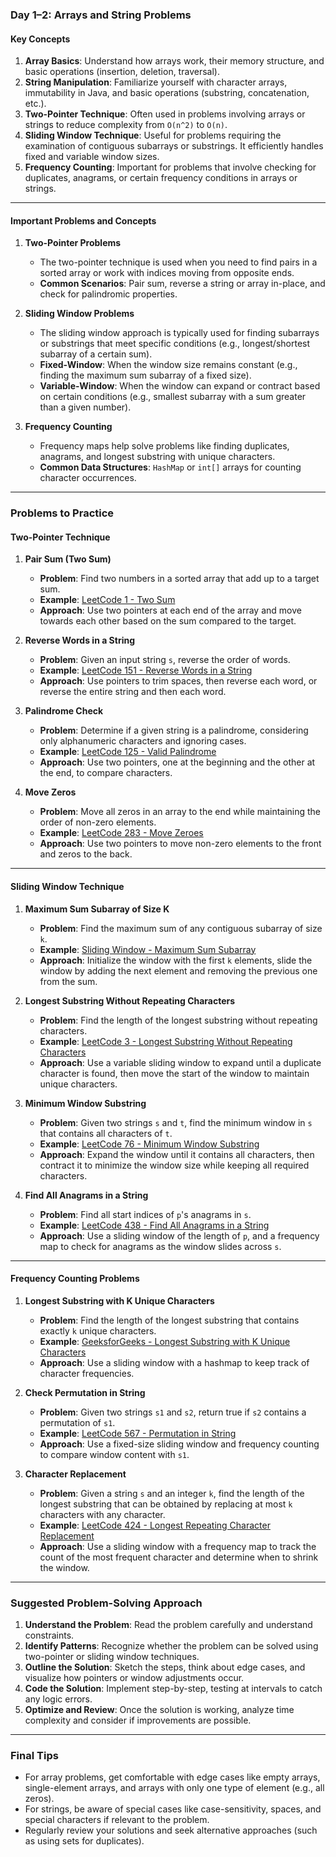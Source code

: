 ### **Day 1–2: Arrays and String Problems**

#### **Key Concepts**
1. **Array Basics**: Understand how arrays work, their memory structure, and basic operations (insertion, deletion, traversal).
2. **String Manipulation**: Familiarize yourself with character arrays, immutability in Java, and basic operations (substring, concatenation, etc.).
3. **Two-Pointer Technique**: Often used in problems involving arrays or strings to reduce complexity from `O(n^2)` to `O(n)`.
4. **Sliding Window Technique**: Useful for problems requiring the examination of contiguous subarrays or substrings. It efficiently handles fixed and variable window sizes.
5. **Frequency Counting**: Important for problems that involve checking for duplicates, anagrams, or certain frequency conditions in arrays or strings.

---

#### **Important Problems and Concepts**

1. **Two-Pointer Problems**
   - The two-pointer technique is used when you need to find pairs in a sorted array or work with indices moving from opposite ends.
   - **Common Scenarios**: Pair sum, reverse a string or array in-place, and check for palindromic properties.

2. **Sliding Window Problems**
   - The sliding window approach is typically used for finding subarrays or substrings that meet specific conditions (e.g., longest/shortest subarray of a certain sum).
   - **Fixed-Window**: When the window size remains constant (e.g., finding the maximum sum subarray of a fixed size).
   - **Variable-Window**: When the window can expand or contract based on certain conditions (e.g., smallest subarray with a sum greater than a given number).

3. **Frequency Counting**
   - Frequency maps help solve problems like finding duplicates, anagrams, and longest substring with unique characters.
   - **Common Data Structures**: `HashMap` or `int[]` arrays for counting character occurrences.

---

### **Problems to Practice**

#### **Two-Pointer Technique**

1. **Pair Sum (Two Sum)**
   - **Problem**: Find two numbers in a sorted array that add up to a target sum.
   - **Example**: [LeetCode 1 - Two Sum](https://leetcode.com/problems/two-sum/)
   - **Approach**: Use two pointers at each end of the array and move towards each other based on the sum compared to the target.

2. **Reverse Words in a String**
   - **Problem**: Given an input string `s`, reverse the order of words.
   - **Example**: [LeetCode 151 - Reverse Words in a String](https://leetcode.com/problems/reverse-words-in-a-string/)
   - **Approach**: Use pointers to trim spaces, then reverse each word, or reverse the entire string and then each word.

3. **Palindrome Check**
   - **Problem**: Determine if a given string is a palindrome, considering only alphanumeric characters and ignoring cases.
   - **Example**: [LeetCode 125 - Valid Palindrome](https://leetcode.com/problems/valid-palindrome/)
   - **Approach**: Use two pointers, one at the beginning and the other at the end, to compare characters.

4. **Move Zeros**
   - **Problem**: Move all zeros in an array to the end while maintaining the order of non-zero elements.
   - **Example**: [LeetCode 283 - Move Zeroes](https://leetcode.com/problems/move-zeroes/)
   - **Approach**: Use two pointers to move non-zero elements to the front and zeros to the back.

---

#### **Sliding Window Technique**

1. **Maximum Sum Subarray of Size K**
   - **Problem**: Find the maximum sum of any contiguous subarray of size `k`.
   - **Example**: [Sliding Window - Maximum Sum Subarray](https://www.geeksforgeeks.org/window-sliding-technique/)
   - **Approach**: Initialize the window with the first `k` elements, slide the window by adding the next element and removing the previous one from the sum.

2. **Longest Substring Without Repeating Characters**
   - **Problem**: Find the length of the longest substring without repeating characters.
   - **Example**: [LeetCode 3 - Longest Substring Without Repeating Characters](https://leetcode.com/problems/longest-substring-without-repeating-characters/)
   - **Approach**: Use a variable sliding window to expand until a duplicate character is found, then move the start of the window to maintain unique characters.

3. **Minimum Window Substring**
   - **Problem**: Given two strings `s` and `t`, find the minimum window in `s` that contains all characters of `t`.
   - **Example**: [LeetCode 76 - Minimum Window Substring](https://leetcode.com/problems/minimum-window-substring/)
   - **Approach**: Expand the window until it contains all characters, then contract it to minimize the window size while keeping all required characters.

4. **Find All Anagrams in a String**
   - **Problem**: Find all start indices of `p`'s anagrams in `s`.
   - **Example**: [LeetCode 438 - Find All Anagrams in a String](https://leetcode.com/problems/find-all-anagrams-in-a-string/)
   - **Approach**: Use a sliding window of the length of `p`, and a frequency map to check for anagrams as the window slides across `s`.

---

#### **Frequency Counting Problems**

1. **Longest Substring with K Unique Characters**
   - **Problem**: Find the length of the longest substring that contains exactly `k` unique characters.
   - **Example**: [GeeksforGeeks - Longest Substring with K Unique Characters](https://www.geeksforgeeks.org/longest-substring-with-k-unique-characters/)
   - **Approach**: Use a sliding window with a hashmap to keep track of character frequencies.

2. **Check Permutation in String**
   - **Problem**: Given two strings `s1` and `s2`, return true if `s2` contains a permutation of `s1`.
   - **Example**: [LeetCode 567 - Permutation in String](https://leetcode.com/problems/permutation-in-string/)
   - **Approach**: Use a fixed-size sliding window and frequency counting to compare window content with `s1`.

3. **Character Replacement**
   - **Problem**: Given a string `s` and an integer `k`, find the length of the longest substring that can be obtained by replacing at most `k` characters with any character.
   - **Example**: [LeetCode 424 - Longest Repeating Character Replacement](https://leetcode.com/problems/longest-repeating-character-replacement/)
   - **Approach**: Use a sliding window with a frequency map to track the count of the most frequent character and determine when to shrink the window.

---

### **Suggested Problem-Solving Approach**

1. **Understand the Problem**: Read the problem carefully and understand constraints.
2. **Identify Patterns**: Recognize whether the problem can be solved using two-pointer or sliding window techniques.
3. **Outline the Solution**: Sketch the steps, think about edge cases, and visualize how pointers or window adjustments occur.
4. **Code the Solution**: Implement step-by-step, testing at intervals to catch any logic errors.
5. **Optimize and Review**: Once the solution is working, analyze time complexity and consider if improvements are possible.

---

### **Final Tips**
- For array problems, get comfortable with edge cases like empty arrays, single-element arrays, and arrays with only one type of element (e.g., all zeros).
- For strings, be aware of special cases like case-sensitivity, spaces, and special characters if relevant to the problem.
- Regularly review your solutions and seek alternative approaches (such as using sets for duplicates).